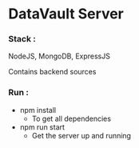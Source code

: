 # DataVault Server

### Stack : 
NodeJS, MongoDB, ExpressJS

Contains backend sources

### Run :
- npm install
    - To get all dependencies
- npm run start
    - Get the server up and running